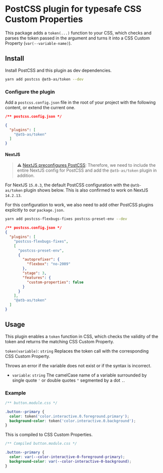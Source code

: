 # PostCSS plugin for typesafe CSS Custom Properties 

This package adds a `token(...)` function to your CSS, which checks and parses the token passed in the argument
and turns it into a CSS Custom Property (`var(--variable-name)`).

## Install

Install PostCSS and this plugin as dev dependencies.

```sh
yarn add postcss @atb-as/token --dev
```

### Configure the plugin

Add a `postcss.config.json` file in the root of your project with the following content, or extend the current one.

```json
/** postcss.config.json */

{
  "plugins": [
    "@atb-as/token"
  ]
}
```

#### NextJS

> ⚠️ [NextJS preconfigures PostCSS](https://nextjs.org/docs/pages/building-your-application/configuring/post-css):
> Therefore, we need to include the entire NextJS config for PostCSS
> and add the `@atb-as/token` plugin in addition.

For NextJS `15.0.3`, the default PostCSS configuration with the `@atb-as/token` plugin shows below. This is also
confirmed to work on NextJS `14.2.13`.

For this configuration to work, we also need to add other PostCSS plugins explicitly to our `package.json`.

```sh
yarn add postcss-flexbugs-fixes postcss-preset-env --dev
```

```json
/** postcss.config.json */
{
  "plugins": [
    "postcss-flexbugs-fixes",
    [
      "postcss-preset-env",
      {
        "autoprefixer": {
          "flexbox": "no-2009"
        },
        "stage": 3,
        "features": {
          "custom-properties": false
        }
      }
    ],
    "@atb-as/token"
  ]
}
```

## Usage

This plugin enables a `token` function in CSS, which checks the validity of the token and returns the
matching CSS Custom Property.

`token(variable)`: `string`
Replaces the token call with the corresponding CSS Custom Property.

Throws an error if the variable does not exist or if the syntax is incorrect.

- `variable`: `string`
The camelCase name of a variable surrounded by single quote `'` or double quotes `"` segmented by a dot `.`.

### Example

```css
/** button.module.css */

.button--primary {
  color: token('color.interactive.0.foreground.primary');
  background-color: token('color.interactive.0.background');
}
```

This is compiled to CSS Custom Properties.

```css
/** Compiled button.module.css */

.button--primary {
  color: var(--color-interactive-0-foreground-primary);
  background-color: var(--color-interactive-0-background);
}
```

